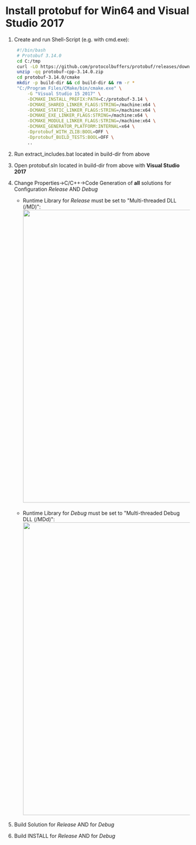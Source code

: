 # Install protobuf for Win64 and Visual Studio 2017

1. Create and run Shell-Script (e.g. with cmd.exe):

   ```bash
    #!/bin/bash
    # Protobuf 3.14.0
    cd C:/tmp
    curl -LO https://github.com/protocolbuffers/protobuf/releases/download/v3.14.0/protobuf-cpp-3.14.0.zip
    unzip -qq protobuf-cpp-3.14.0.zip
    cd protobuf-3.14.0/cmake
    mkdir -p build-dir && cd build-dir && rm -r *
    "C:/Program Files/CMake/bin/cmake.exe" \
        -G "Visual Studio 15 2017" \
        -DCMAKE_INSTALL_PREFIX:PATH=C:/protobuf-3.14 \
        -DCMAKE_SHARED_LINKER_FLAGS:STRING=/machine:x64 \
        -DCMAKE_STATIC_LINKER_FLAGS:STRING=/machine:x64 \
        -DCMAKE_EXE_LINKER_FLAGS:STRING=/machine:x64 \
        -DCMAKE_MODULE_LINKER_FLAGS:STRING=/machine:x64 \
        -DCMAKE_GENERATOR_PLATFORM:INTERNAL=x64 \
        -Dprotobuf_WITH_ZLIB:BOOL=OFF \
        -Dprotobuf_BUILD_TESTS:BOOL=OFF \
        ..
    ```

2. Run extract_includes.bat located in build-dir from above
3. Open protobuf.sln located in build-dir from above with **Visual Studio 2017**
4. Change Properties->C/C++->Code Generation of **all** solutions for Configuration *Release* AND *Debug*<br>
   - Runtime Library for *Release* must be set to "Multi-threaded DLL (/MD)":<br>
     <img src="https://gitlab.com/tuda-fzd/perception-sensor-modeling/reflection-based-lidar-object-model/uploads/38c646d7442362bbbbce936d67a26836/ASM_protobuf_runtime_library_release.png"  width="800"><br><br>
   - Runtime Library for *Debug* must be set to "Multi-threaded Debug DLL (/MDd)":<br>
     <img src="https://gitlab.com/tuda-fzd/perception-sensor-modeling/reflection-based-lidar-object-model/uploads/be2f9e3f0cda9da9bb4686805379b37e/ASM_protobuf_runtime_library_debug.png"  width="800">
5. Build Solution for *Release* AND for *Debug*
6. Build INSTALL for *Release* AND for *Debug*

